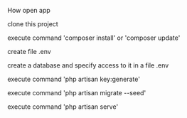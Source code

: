 How open app

clone this project

execute command 'composer install' or 'composer update'

create file .env

create a database and specify access to it in a file .env

execute command 'php artisan key:generate'

execute command 'php artisan migrate --seed'

execute command 'php artisan serve'
